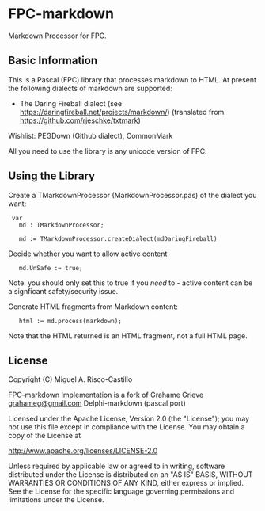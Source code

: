 # FPC-markdown

Markdown Processor for FPC. 

## Basic Information

This is a Pascal (FPC) library that processes markdown to HTML.
At present the following dialects of markdown are supported:

* The Daring Fireball dialect (see https://daringfireball.net/projects/markdown/) (translated from https://github.com/rjeschke/txtmark)

Wishlist: PEGDown (Github dialect), CommonMark

All you need to use the library is any unicode version of FPC.

## Using the Library

Create a TMarkdownProcessor (MarkdownProcessor.pas) of the dialect you want:

     var
       md : TMarkdownProcessor;
  
       md := TMarkdownProcessor.createDialect(mdDaringFireball)
  
Decide whether you want to allow active content

       md.UnSafe := true;
  
Note: you should only set this to true if you *need* to - active content can be a signficant safety/security issue.  
 
Generate HTML fragments from Markdown content:

       html := md.process(markdown); 
  
Note that the HTML returned is an HTML fragment, not a full HTML page.

## License

Copyright (C) Miguel A. Risco-Castillo

FPC-markdown Implementation is a fork of Grahame Grieve <grahameg@gmail.com>
Delphi-markdown (pascal port)

Licensed under the Apache License, Version 2.0 (the "License");
you may not use this file except in compliance with the License.
You may obtain a copy of the License at

http://www.apache.org/licenses/LICENSE-2.0

Unless required by applicable law or agreed to in writing, software
distributed under the License is distributed on an "AS IS" BASIS,
WITHOUT WARRANTIES OR CONDITIONS OF ANY KIND, either express or implied.
See the License for the specific language governing permissions and
limitations under the License.


